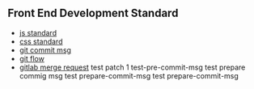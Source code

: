 
## Front End Development Standard

- [js standard](https://github.com/alphalion-tool/frontend-standard/blob/master/js.md)
- [css standard](https://github.com/alphalion-tool/frontend-standard/blob/master/css.md)
- [git commit msg](https://github.com/alphalion-tool/frontend-standard/blob/master/git.md)
- [git flow](https://github.com/alphalion-tool/frontend-standard/blob/master/gitflow.md)
- [gitlab merge request](https://github.com/alphalion-tool/frontend-standard/blob/master/gitlab.md)
test patch
1
test-pre-commit-msg
test prepare commig msg
test prepare-commit-msg
test prepare-commit-msg
